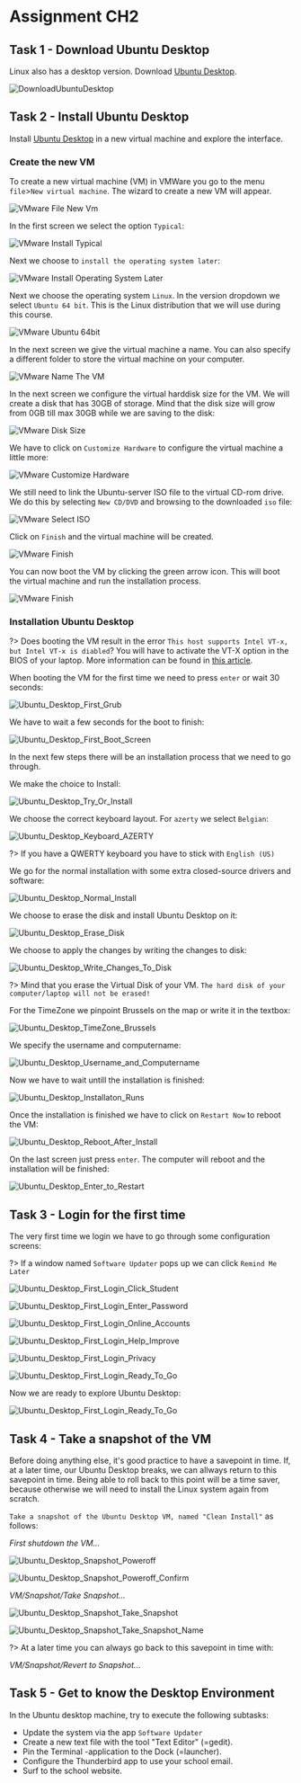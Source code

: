 # Assignment CH2
## Task 1 - Download Ubuntu Desktop
Linux also has a desktop version. Download [Ubuntu Desktop](https://ubuntu.com/download/desktop).

![DownloadUbuntuDesktop](../images/02/GetUbuntuDesktop_Download_Ubuntu.png)

## Task 2 - Install Ubuntu Desktop
Install [Ubuntu Desktop](https://ubuntu.com/download/desktop) in a new virtual machine and explore the interface.

### Create the new VM
To create a new virtual machine (VM) in VMWare you go to the menu `file`>`New virtual machine`. The wizard to create a new VM will appear.

![VMware File New Vm](../images/02/VMware_File_New_VM.png)

In the first screen we select the option `Typical`:

![VMware Install Typical](../images/02/VMware_Typical.png)

Next we choose to `install the operating system later`:

![VMware Install Operating System Later](../images/02/VMware_Operating_System_Later.png)

Next we choose the operating system `Linux`. In the version dropdown we select `Ubuntu 64 bit`. This is the Linux distribution that we will use during this course.

![VMware Ubuntu 64bit](../images/02/VMware_Ubuntu_64bit.png)

In the next screen we give the virtual machine a name. You can also specify a different folder to store the virtual machine on your computer.

![VMware Name The VM](../images/02/LAB_VMware_Name_The_VM.png)

In the next screen we configure the virtual harddisk size for the VM. We will create a disk that has 30GB of storage. Mind that the disk size will grow from 0GB till max 30GB while we are saving to the disk:

![VMware Disk Size](../images/02/LAB_VMware_Disk_Size.png)

We have to click on `Customize Hardware` to configure the virtual machine a little more:

![VMware Customize Hardware](../images/02/LAB_VMware_Customize_Hardware.png)

We still need to link the Ubuntu-server ISO file to the virtual CD-rom drive. We do this by selecting `New CD/DVD` and browsing to the downloaded `iso` file:

![VMware Select ISO](../images/02/LAB_VMware_Select_ISO.png)

Click on `Finish` and the virtual machine will be created.

![VMware Finish](../images/02/LAB_VMware_Finish.png)

You can now boot the VM by clicking the green arrow icon. This will boot the virtual machine and run the installation process.

![VMware Finish](../images/02/LAB_VMware_Start_VM.png)


### Installation Ubuntu Desktop

?> <i class="fa-solid fa-circle-info"></i> Does booting the VM result in the error `This host supports Intel VT-x, but Intel VT-x is diabled`? You will have to activate the VT-X option in the BIOS of your laptop. More information can be found in [this article](https://www.qtithow.com/2020/12/fix-error-this-host-supports-Intel-VT-x.html).

When booting the VM for the first time we need to press `enter` or wait 30 seconds:

![Ubuntu_Desktop_First_Grub](../images/02/LAB_Ubuntu_Desktop_First_Grub.png)

We have to wait a few seconds for the boot to finish:

![Ubuntu_Desktop_First_Boot_Screen](../images/02/LAB_Ubuntu_Desktop_First_Boot_Screen.png)

In the next few steps there will be an installation process that we need to go through. 

We make the choice to Install:

![Ubuntu_Desktop_Try_Or_Install](../images/02/LAB_Ubuntu_Desktop_Try_Or_Install.png)

We choose the correct keyboard layout. For `azerty` we select `Belgian`:

![Ubuntu_Desktop_Keyboard_AZERTY](../images/02/LAB_Ubuntu_Desktop_Keyboard_Belgian.png)

?> <i class="fa-solid fa-circle-info"></i> If you have a QWERTY keyboard you have to stick with `English (US)`

We go for the normal installation with some extra closed-source drivers and software:

![Ubuntu_Desktop_Normal_Install](../images/02/LAB_Ubuntu_Desktop_Normal_Install.png)

We choose to erase the disk and install Ubuntu Desktop on it:

![Ubuntu_Desktop_Erase_Disk](../images/02/LAB_Ubuntu_Desktop_Erase_Disk.png)

We choose to apply the changes by writing the changes to disk:

![Ubuntu_Desktop_Write_Changes_To_Disk](../images/02/LAB_Ubuntu_Desktop_Write_Changes_To_Disk.png)

?> <i class="fa-solid fa-circle-info"></i> Mind that you erase the Virtual Disk of your VM. `The hard disk of your computer/laptop will not be erased!`
  
For the TimeZone we pinpoint Brussels on the map or write it in the textbox:

![Ubuntu_Desktop_TimeZone_Brussels](../images/02/LAB_Ubuntu_Desktop_TimeZone_Brussels.png)

We specify the username and computername:

![Ubuntu_Desktop_Username_and_Computername](../images/02/LAB_Ubuntu_Desktop_Username_and_Computername.png)

Now we have to wait untill the installation is finished:

![Ubuntu_Desktop_Installaton_Runs](../images/02/LAB_Ubuntu_Desktop_Installaton_Runs.png)

Once the installation is finished we have to click on `Restart Now` to reboot the VM:

![Ubuntu_Desktop_Reboot_After_Install](../images/02/LAB_Ubuntu_Desktop_Reboot_After_Install.png)

On the last screen just press `enter`. The computer will reboot and the installation will be finished:

![Ubuntu_Desktop_Enter_to_Restart](../images/02/LAB_Ubuntu_Desktop_Enter_to_Restart.png)

## Task 3 - Login for the first time
The very first time we login we have to go through some configuration screens:

?> <i class="fa-solid fa-circle-info"></i> If a window named `Software Updater` pops up we can click `Remind Me Later`

![Ubuntu_Desktop_First_Login_Click_Student](../images/02/LAB_Ubuntu_Desktop_First_Login_Click_Student.png)

![Ubuntu_Desktop_First_Login_Enter_Password](../images/02/LAB_Ubuntu_Desktop_First_Login_Enter_Password.png)

![Ubuntu_Desktop_First_Login_Online_Accounts](../images/02/LAB_Ubuntu_Desktop_First_Login_Online_Accounts.png)

![Ubuntu_Desktop_First_Login_Help_Improve](../images/02/LAB_Ubuntu_Desktop_First_Login_Help_Improve.png)

![Ubuntu_Desktop_First_Login_Privacy](../images/02/LAB_Ubuntu_Desktop_First_Login_Privacy.png)

![Ubuntu_Desktop_First_Login_Ready_To_Go](../images/02/LAB_Ubuntu_Desktop_First_Login_Ready_To_Go.png)


Now we are ready to explore Ubuntu Desktop:

![Ubuntu_Desktop_First_Login_Ready_To_Go](../images/02/LAB_Ubuntu_Desktop_First_Login_Ready_To_Explore.png)


## Task 4 - Take a snapshot of the VM
Before doing anything else, it's good practice to have a savepoint in time. If, at a later time, our Ubuntu Desktop breaks, we can allways return to this savepoint in time.
Being able to roll back to this point will be a time saver, because otherwise we will need to install the Linux system again from scratch.

`Take a snapshot of the Ubuntu Desktop VM, named "Clean Install"` as follows:

_First shutdown the VM..._

![Ubuntu_Desktop_Snapshot_Poweroff](../images/02/LAB_Ubuntu_Desktop_Snapshot_Poweroff.png)

![Ubuntu_Desktop_Snapshot_Poweroff_Confirm](../images/02/LAB_Ubuntu_Desktop_Snapshot_Poweroff_Confirm.png)


_VM/Snapshot/Take Snapshot..._
 
![Ubuntu_Desktop_Snapshot_Take_Snapshot](../images/02/LAB_Ubuntu_Desktop_Snapshot_Take_Snapshot.png)

![Ubuntu_Desktop_Snapshot_Take_Snapshot_Name](../images/02/LAB_Ubuntu_Desktop_Snapshot_Take_Snapshot_Name.png)


?> <i class="fa-solid fa-circle-info"></i> At a later time you can always go back to this savepoint in time with:

_VM/Snapshot/Revert to Snapshot..._



## Task 5 - Get to know the Desktop Environment
In the Ubuntu desktop machine, try to execute the following subtasks:
- Update the system via the app `Software Updater`
- Create a new text file with the tool "Text Editor" (=gedit).
- Pin the Terminal -application to the Dock (=launcher).
- Configure the Thunderbird app to use your school email.
- Surf to the school website.

